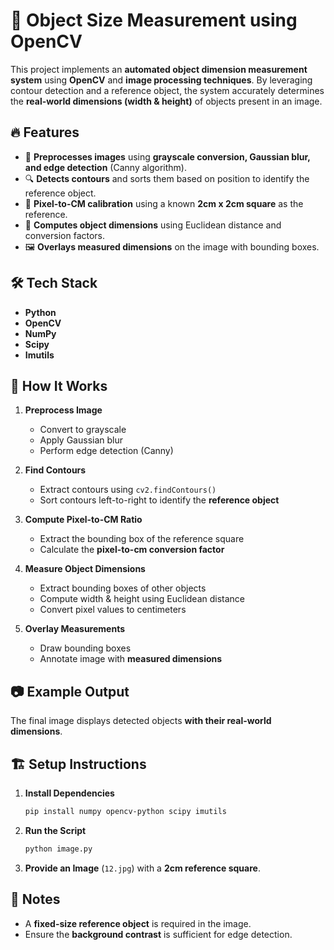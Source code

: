 
# 📏 Object Size Measurement using OpenCV

This project implements an **automated object dimension measurement system** using **OpenCV** and **image processing techniques**. By leveraging contour detection and a reference object, the system accurately determines the **real-world dimensions (width & height)** of objects present in an image.

## 🔥 Features
- 📸 **Preprocesses images** using **grayscale conversion, Gaussian blur, and edge detection** (Canny algorithm).
- 🔍 **Detects contours** and sorts them based on position to identify the reference object.
- 🎯 **Pixel-to-CM calibration** using a known **2cm x 2cm square** as the reference.
- 📏 **Computes object dimensions** using Euclidean distance and conversion factors.
- 🖼 **Overlays measured dimensions** on the image with bounding boxes.

## 🛠️ Tech Stack
- **Python**
- **OpenCV**
- **NumPy**
- **Scipy**
- **Imutils**

## 🚀 How It Works
1. **Preprocess Image**  
   - Convert to grayscale  
   - Apply Gaussian blur  
   - Perform edge detection (Canny)  

2. **Find Contours**  
   - Extract contours using `cv2.findContours()`  
   - Sort contours left-to-right to identify the **reference object**  

3. **Compute Pixel-to-CM Ratio**  
   - Extract the bounding box of the reference square  
   - Calculate the **pixel-to-cm conversion factor**  

4. **Measure Object Dimensions**  
   - Extract bounding boxes of other objects  
   - Compute width & height using Euclidean distance  
   - Convert pixel values to centimeters  

5. **Overlay Measurements**  
   - Draw bounding boxes  
   - Annotate image with **measured dimensions**  

## 📷 Example Output
The final image displays detected objects **with their real-world dimensions**.

## 🏗️ Setup Instructions
1. **Install Dependencies**  
   ```bash
   pip install numpy opencv-python scipy imutils
   ```
2. **Run the Script**  
   ```bash
   python image.py
   ```
3. **Provide an Image** (`12.jpg`) with a **2cm reference square**.

## 📌 Notes
- A **fixed-size reference object** is required in the image.
- Ensure the **background contrast** is sufficient for edge detection.

